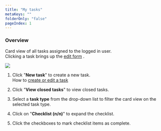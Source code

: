 ```yaml
---
title: "My tasks"
metaKeys: ""
folderOnly: "false"
pageIndex: 1
---
```

### Overview
Card view of all tasks assigned to the logged in user.<br/>
Clicking a task brings up the [edit form](../../../workbooks/process-and-tasks/tasks/create-edit-task.md) .<br/>

![](https://profitbasedocs.blob.core.windows.net/plannerimages/MyTasks.png)

1. Click "**New task**" to create a new task.<br/>
How to [create or edit a task](../../../workbooks/process-and-tasks/tasks/create-edit-task.md) 

2. Click "**View closed tasks**" to view closed tasks.<br/>

3. Select a **task type** from the drop-down list to filter the card view on the selected task type.<br/>

4. Click on "**Checklist (n/n)**" to expand the checklist.<br/>

5. Click the checkboxes to mark checklist items as complete.<br/>
